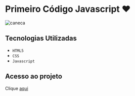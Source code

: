 <h1>Primeiro Código Javascript ♥</h1>

![caneca](https://github.com/SimonePenido/Primeiro_Codigo_Javascript/assets/112627846/2aa79738-c400-4245-aba5-2ba89a3f78b0)

## Tecnologias Utilizadas
- ``HTML5``
-  ``CSS``
-  ``Javascript``

## Acesso ao projeto

Clique [aqui](https://github.com/SimonePenido/Primeiro_Codigo_Javascript)
